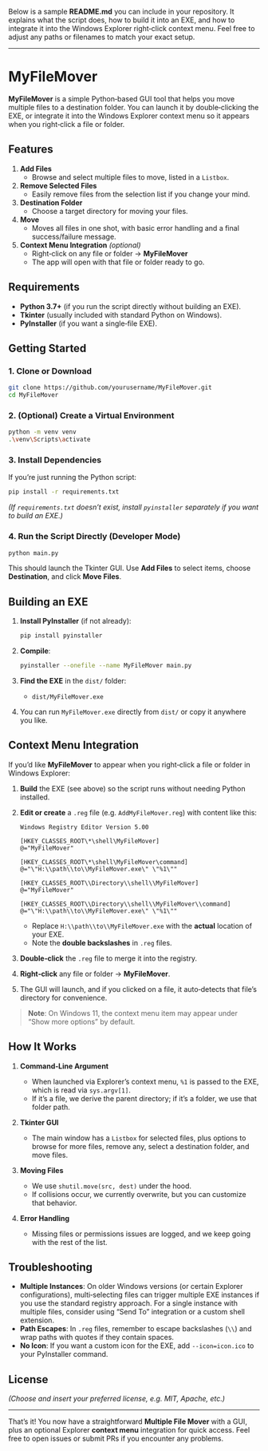 Below is a sample **README.md** you can include in your repository. It explains what the script does, how to build it into an EXE, and how to integrate it into the Windows Explorer right‐click context menu. Feel free to adjust any paths or filenames to match your exact setup.

---

# MyFileMover

**MyFileMover** is a simple Python‐based GUI tool that helps you move multiple files to a destination folder. You can launch it by double‐clicking the EXE, or integrate it into the Windows Explorer context menu so it appears when you right‐click a file or folder.

## Features

1. **Add Files**  
   - Browse and select multiple files to move, listed in a `Listbox`.
2. **Remove Selected Files**  
   - Easily remove files from the selection list if you change your mind.
3. **Destination Folder**  
   - Choose a target directory for moving your files.
4. **Move**  
   - Moves all files in one shot, with basic error handling and a final success/failure message.
5. **Context Menu Integration** *(optional)*  
   - Right‐click on any file or folder → **MyFileMover**  
   - The app will open with that file or folder ready to go.

## Requirements

- **Python 3.7+** (if you run the script directly without building an EXE).
- **Tkinter** (usually included with standard Python on Windows).
- **PyInstaller** (if you want a single‐file EXE).

## Getting Started

### 1. Clone or Download

```bash
git clone https://github.com/yourusername/MyFileMover.git
cd MyFileMover
```

### 2. (Optional) Create a Virtual Environment

```bash
python -m venv venv
.\venv\Scripts\activate
```

### 3. Install Dependencies

If you’re just running the Python script:

```bash
pip install -r requirements.txt
```

*(If `requirements.txt` doesn’t exist, install `pyinstaller` separately if you want to build an EXE.)*

### 4. Run the Script Directly (Developer Mode)

```bash
python main.py
```

This should launch the Tkinter GUI. Use **Add Files** to select items, choose **Destination**, and click **Move Files**.

## Building an EXE

1. **Install PyInstaller** (if not already):
   ```bash
   pip install pyinstaller
   ```

2. **Compile**:
   ```bash
   pyinstaller --onefile --name MyFileMover main.py
   ```

3. **Find the EXE** in the `dist/` folder:
   - `dist/MyFileMover.exe`

4. You can run `MyFileMover.exe` directly from `dist/` or copy it anywhere you like.

## Context Menu Integration

If you’d like **MyFileMover** to appear when you right‐click a file or folder in Windows Explorer:

1. **Build** the EXE (see above) so the script runs without needing Python installed.
2. **Edit or create** a `.reg` file (e.g. `AddMyFileMover.reg`) with content like this:

   ```reg
   Windows Registry Editor Version 5.00

   [HKEY_CLASSES_ROOT\*\shell\MyFileMover]
   @="MyFileMover"

   [HKEY_CLASSES_ROOT\*\shell\MyFileMover\command]
   @="\"H:\\path\\to\\MyFileMover.exe\" \"%1\""

   [HKEY_CLASSES_ROOT\\Directory\\shell\\MyFileMover]
   @="MyFileMover"

   [HKEY_CLASSES_ROOT\\Directory\\shell\\MyFileMover\\command]
   @="\"H:\\path\\to\\MyFileMover.exe\" \"%1\""
   ```
   - Replace `H:\\path\\to\\MyFileMover.exe` with the **actual** location of your EXE.  
   - Note the **double backslashes** in `.reg` files.

3. **Double‐click** the `.reg` file to merge it into the registry.  
4. **Right‐click** any file or folder → **MyFileMover**.  
5. The GUI will launch, and if you clicked on a file, it auto‐detects that file’s directory for convenience.

> **Note**: On Windows 11, the context menu item may appear under “Show more options” by default.

## How It Works

1. **Command‐Line Argument**  
   - When launched via Explorer’s context menu, `%1` is passed to the EXE, which is read via `sys.argv[1]`.
   - If it’s a file, we derive the parent directory; if it’s a folder, we use that folder path.

2. **Tkinter GUI**  
   - The main window has a `Listbox` for selected files, plus options to browse for more files, remove any, select a destination folder, and move files.

3. **Moving Files**  
   - We use `shutil.move(src, dest)` under the hood.  
   - If collisions occur, we currently overwrite, but you can customize that behavior.

4. **Error Handling**  
   - Missing files or permissions issues are logged, and we keep going with the rest of the list.

## Troubleshooting

- **Multiple Instances**: On older Windows versions (or certain Explorer configurations), multi‐selecting files can trigger multiple EXE instances if you use the standard registry approach. For a single instance with multiple files, consider using “Send To” integration or a custom shell extension.
- **Path Escapes**: In `.reg` files, remember to escape backslashes (`\\`) and wrap paths with quotes if they contain spaces.
- **No Icon**: If you want a custom icon for the EXE, add `--icon=icon.ico` to your PyInstaller command.

## License

*(Choose and insert your preferred license, e.g. MIT, Apache, etc.)*

---

That’s it! You now have a straightforward **Multiple File Mover** with a GUI, plus an optional Explorer **context menu** integration for quick access. Feel free to open issues or submit PRs if you encounter any problems.